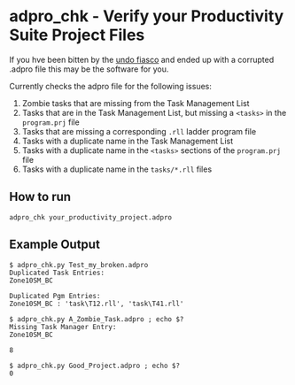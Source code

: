 # adpro_chk - Verify your Productivity Suite Project Files

If you hve been bitten by the [undo
fiasco](https://community.automationdirect.com/s/question/0D5PE000005sIWe0AM/productivity-suite-410-69-file-corruption)
and ended up with a corrupted .adpro file this may be the software for you.

Currently checks the adpro file for the following issues:

1. Zombie tasks that are missing from the Task Management List
2. Tasks that are in the Task Management List, but missing a `<tasks>` in the
   `program.prj` file
3. Tasks that are missing a corresponding `.rll` ladder program file
4. Tasks with a duplicate name in the Task Management List
5. Tasks with a duplicate name in the `<tasks>` sections of the `program.prj`
   file
6. Tasks with a duplicate name in the `tasks/*.rll` files

## How to run
`adpro_chk your_productivity_project.adpro`

## Example Output

```console
$ adpro_chk.py Test_my_broken.adpro
Duplicated Task Entries:
Zone10SM_BC

Duplicated Pgm Entries:
Zone10SM_BC : 'task\T12.rll', 'task\T41.rll'
```

```console
$ adpro_chk.py A_Zombie_Task.adpro ; echo $?
Missing Task Manager Entry:
Zone10SM_BC

8
```

```console
$ adpro_chk.py Good_Project.adpro ; echo $?
0
```
